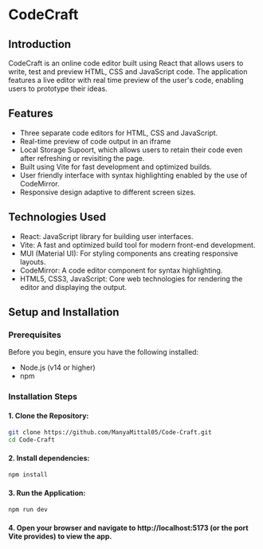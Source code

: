 # CodeCraft

## Introduction
CodeCraft is an online code editor built using React that allows users to write, test and preview HTML, CSS and JavaScript code. The application features a live editor with real time preview of the user's code, enabling users to prototype their ideas.

## Features
- Three separate code editors for HTML, CSS and JavaScript.
- Real-time preview of code output in an iframe
- Local Storage Supoort, which allows users to retain their code even after refreshing or revisiting the page.
- Built using Vite for fast development and optimized builds.
- User friendly interface with syntax highlighting enabled by the use of CodeMirror.
- Responsive design adaptive to different screen sizes.

## Technologies Used
- React: JavaScript library for building user interfaces.
- Vite: A fast and optimized build tool for modern front-end development.
- MUI (Material UI): For styling components ans creating responsive layouts.
- CodeMirror: A code editor component for syntax highlighting.
- HTML5, CSS3, JavaScript: Core web technologies for rendering the editor and displaying the output.


## Setup and Installation
### Prerequisites
Before you begin, ensure you have the following installed:
- Node.js (v14 or higher)
- npm

### Installation Steps
#### 1. Clone the Repository:
```bash
git clone https://github.com/ManyaMittal05/Code-Craft.git
cd Code-Craft
```

#### 2. Install dependencies:
```bash
npm install
```

#### 3. Run the Application:
```bash
npm run dev
```

#### 4. Open your browser and navigate to http://localhost:5173 (or the port Vite provides) to view the app.
